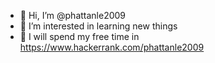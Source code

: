 - 👋 Hi, I’m @phattanle2009
- 👀 I’m interested in learning new things
- 🌱 I will spend my free time in https://www.hackerrank.com/phattanle2009
